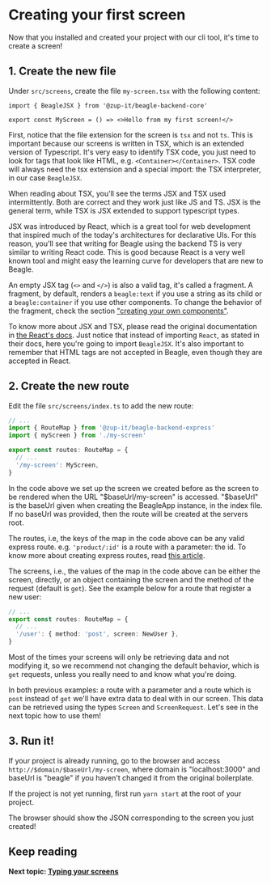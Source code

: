 # Creating your first screen
Now that you installed and created your project with our cli tool, it's time to create a screen!

## 1. Create the new file
Under `src/screens`, create the file `my-screen.tsx` with the following content:
```tsx
import { BeagleJSX } from '@zup-it/beagle-backend-core'

export const MyScreen = () => <>Hello from my first screen!</>
```

First, notice that the file extension for the screen is `tsx` and not `ts`. This is important because our screens is
written in TSX, which is an extended version of Typescript. It's very easy to identify TSX code, you just need to look
for tags that look like HTML, e.g. `<Container></Container>`. TSX code will always need the tsx extension and a special
import: the TSX interpreter, in our case `BeagleJSX`.

When reading about TSX, you'll see the terms JSX and TSX used intermittently. Both are correct and they work just like
JS and TS. JSX is the general term, while TSX is JSX extended to support typescript types.

JSX was introduced by React, which is a great tool for web development that inspired much of the today's architectures
for declarative UIs. For this reason, you'll see that writing for Beagle using the backend TS is very similar to writing
React code. This is good because React is a very well known tool and might easy the learning curve for developers that
are new to Beagle.

An empty JSX tag (`<>` and `</>`) is also a valid tag, it's called a fragment. A fragment, by default, renders a
`beagle:text` if you use a string as its child or a `beagle:container` if you use other components. To change the
behavior of the fragment, check the section ["creating your own components"](todo).

To know more about JSX and TSX, please read the original documentation in
[the React's docs](https://reactjs.org/docs/jsx-in-depth.html). Just notice that instead of importing `React`,
as stated in their docs, here you're going to import `BeagleJSX`. It's also important to remember that HTML tags are
not accepted in Beagle, even though they are accepted in React.

## 2. Create the new route
Edit the file `src/screens/index.ts` to add the new route:

```typescript
// ...
import { RouteMap } from '@zup-it/beagle-backend-express'
import { myScreen } from './my-screen'

export const routes: RouteMap = {
  // ...
  '/my-screen': MyScreen,
}
```

In the code above we set up the screen we created before as the screen to be rendered when the URL "$baseUrl/my-screen"
is accessed. "$baseUrl" is the baseUrl given when creating the BeagleApp instance, in the index file. If no baseUrl
was provided, then the route will be created at the servers root.

The routes, i.e, the keys of the map in the code above can be any valid express route. e.g. `'product/:id'` is a route
with a parameter: the id. To know more about creating express routes, read
[this article](http://expressjs.com/en/guide/routing.html).

The screens, i.e., the values of the map in the code above can be either the screen, directly, or an object containing
the screen and the method of the request (default is `get`). See the example below for a route that register a new
user:

```typescript
// ...
export const routes: RouteMap = {
  // ...
  '/user': { method: 'post', screen: NewUser },
}
```

Most of the times your screens will only be retrieving data and not modifying it, so we recommend not changing the
default behavior, which is `get` requests, unless you really need to and know what you're doing.

In both previous examples: a route with a parameter and a route which is `post` instead of `get` we'll have extra
data to deal with in our screen. This data can be retrieved using the types `Screen` and `ScreenRequest`. Let's see
in the next topic how to use them!

## 3. Run it!
If your project is already running, go to the browser and access `http://$domain/$baseUrl/my-screen`, where domain
is "localhost:3000" and baseUrl is "beagle" if you haven't changed it from the original boilerplate.

If the project is not yet running, first run `yarn start` at the root of your project.

The browser should show the JSON corresponding to the screen you just created!

## Keep reading
**Next topic: [Typing your screens](/typing-screens)**
